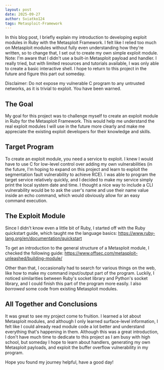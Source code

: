 ```yaml
---
layout: post
date: 2025-09-27
author: Sviatko124
tags: Metasploit-Framework
---
```

In this blog post, I briefly explain my introduction to developing exploit modules in Ruby with the Metasploit Framework. 
I felt like I relied too much on Metasploit modules without fully even understanding how they're written, so to change that, I set out to create my own simple exploit module. 
Note: I'm aware that I didn't use a built-in Metasploit payload and handler. I really tried, but with limited resources and tutorials available, I was only able to create a basic interactive shell. I hope to return to this project in the future and figure this part out someday. 

Disclaimer: Do not expose my vulnerable C program to any untrusted networks, as it is trivial to exploit. You have been warned. 

## The Goal
My goal for this project was to challenge myself to create an exploit module in Ruby for the Metasploit Framework. This would help me understand the real exploit modules I will use in the future more clearly and make me appreciate the existing exploit developers for their knowledge and skills. 

## Target Program
To create an exploit module, you need a service to exploit. I knew I would have to use C for low-level control over adding my own vulnerabilities (in the future, I'm hoping to expand on this project and learn to exploit the segmentation fault vulnerability to achieve RCE). 
I was able to program the target service relatively quickly, and I decided to make my service simply print the local system date and time. I thought a nice way to include a CLI vulnerability would be to ask the user's name and use their name value inside an echo command, which would obviously allow for an easy command execution. 

## The Exploit Module
Since I didn't know even a little bit of Ruby, I started off with the Ruby quickstart guide, which taught me the language basics:
https://www.ruby-lang.org/en/documentation/quickstart

To get an introduction to the general structure of a Metasploit module, I checked the following guide:
https://www.offsec.com/metasploit-unleashed/building-module/

Other than that, I occasionally had to search for various things on the web, like how to make my command input/output part of the program. Luckily, I noticed similarities between Ruby's socket library and Python's socket library, and I could finish this part of the program more easily. I also *borrowed* some code from existing Metasploit modules. 

## All Together and Conclusions
It was great to see my project come to fruition. I learned a lot about Metasploit modules, and although I only learned surface-level information, I felt like I could already read module code a lot better and understand everything that's happening in them. 
Although this was a great introduction, I don't have much time to dedicate to this project as I am busy with high school, but someday I hope to learn about handlers, generating my own Metasploit payloads, and exploit the buffer overflow vulnerability in my program. 

Hope you found my journey helpful, have a good day! 
